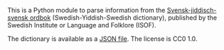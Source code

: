 
This is a Python module to parse information from the [Svensk-jiddisch-svensk ordbok](https://www.isof.se/lar-dig-mer/publikationer/publikationer/2022-10-07-jiddisch-svensk-jiddisch-ordbok) (Swedish-Yiddish-Swedish dictionary), published by the Swedish Institute or Language and Folklore (ISOF).

The dictionary is available as a [JSON file](https://sprakresurser.isof.se/jiddisch/job.json).  The license is CC0 1.0.

